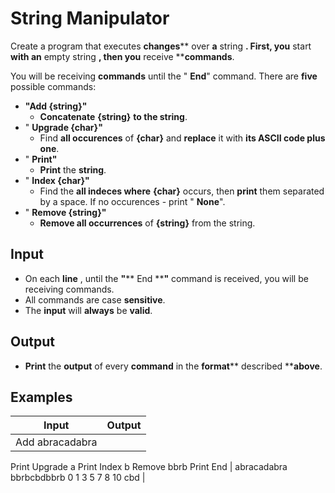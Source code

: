 ﻿# String Manipulator

Create a program that executes **changes**** over **a** string **. First, you** start **with an** empty string **, then you** receive ****commands**.

You will be receiving **commands** until the &quot; **End**&quot; command. There are **five** possible commands:

- **&quot;Add {string}&quot;**
  - **Concatenate**  **{string}**  **to the string**.
- &quot; **Upgrade {char}&quot;**
  - Find **all occurences** of **{char}** and **replace** it with **its ASCII code plus one**.
- &quot; **Print&quot;**
  - **Print** the **string**.
- &quot; **Index {char}&quot;**
  - Find the **all indeces where**  **{char}** occurs, then **print** them separated by a space. If no occurences - print &quot; **None**&quot;.
- &quot; **Remove {string}&quot;**
  - **Remove all occurrences** of **{string}** from the string.

## Input

- On each **line** , until the **&quot;**** End ****&quot;** command is received, you will be receiving commands.
- All commands are case **sensitive**.
- The **input** will **always** be **valid**.

## Output

- **Print** the **output** of every **command** in the **format**** described ****above**.

## Examples

| **Input** | **Output** |
| --- | --- |
| Add abracadabra
Print
Upgrade a
Print
Index b
Remove bbrb
Print
End | abracadabra
bbrbcbdbbrb
0 1 3 5 7 8 10
cbd |